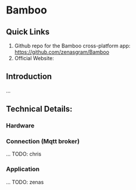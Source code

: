 # Bamboo 

## Quick Links 

1. Github repo for the Bamboo cross-platform app: https://github.com/zenasgram/Bamboo
2. Official Website: 


## Introduction

...


## Technical Details: 

### Hardware



### Connection (Mqtt broker)
... TODO: chris

### Application
... TODO: zenas

